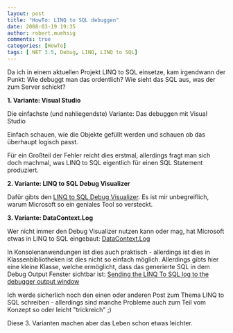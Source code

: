 ```yaml
---
layout: post
title: "HowTo: LINQ to SQL debuggen"
date: 2008-03-19 19:35
author: robert.muehsig
comments: true
categories: [HowTo]
tags: [.NET 3.5, Debug, LINQ, LINQ to SQL]
---
```

<p>Da ich in einem aktuellen Projekt LINQ to SQL einsetze, kam irgendwann der Punkt: Wie debuggt man das ordentlich? Wie sieht das SQL aus, was der zum Server schickt?</p>  <p><strong>1. Variante: Visual Studio</strong></p>  <p>Die einfachste (und nahliegendste) Variante: Das debuggen mit Visual Studio</p>  <p>Einfach schauen, wie die Objekte gef&#252;llt werden und schauen ob das &#252;berhaupt logisch passt.</p>  <p>F&#252;r ein Gro&#223;teil der Fehler reicht dies erstmal, allerdings fragt man sich doch machmal, was LINQ to SQL eigentlich f&#252;r einen SQL Statement produziert.</p>  <p><strong>2. Variante: LINQ to SQL Debug Visualizer</strong></p>  <p>Daf&#252;r gibts den <a href="http://weblogs.asp.net/scottgu/archive/2007/07/31/linq-to-sql-debug-visualizer.aspx">LINQ to SQL Debug Visualizer</a>. Es ist mir unbegreiflich, warum Microsoft so ein geniales Tool so versteckt.</p>  <p><strong>3. Variante: DataContext.Log</strong></p>  <p>Wer nicht immer den Debug Visualizer nutzen kann oder mag, hat Microsoft etwas in LINQ to SQL eingebaut: <a href="http://msdn2.microsoft.com/de-de/library/system.data.linq.datacontext.log.aspx">DataContext.Log</a>&#160;</p>  <p>In Konsolenanwendungen ist dies auch praktisch - allerdings ist dies in Klassenbibliotheken ist dies nicht so einfach m&#246;glich. Allerdings gibts hier eine kleine Klasse, welche erm&#246;glicht, dass das generierte SQL in dem Debug Output Fenster sichtbar ist: <a href="http://www.u2u.info/Blogs/Kris/Lists/Posts/Post.aspx?ID=11">Sending the LINQ To SQL log to the debugger output window</a></p>  <p>Ich werde sicherlich noch den einen oder anderen Post zum Thema LINQ to SQL schreiben - allerdings sind manche Probleme auch zum Teil vom Konzept so oder leicht &quot;trickreich&quot; ;)</p>  <p>Diese 3. Varianten machen aber das Leben schon etwas leichter.</p>
